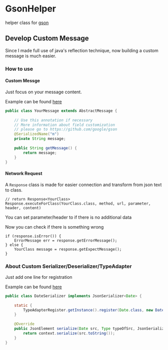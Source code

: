 # GsonHelper
helper class for [gson](https://github.com/google/gson)

## Develop Custom Message
Since I made full use of java's reflection technique, now building a custom message is much easier.

### How to use
#### Custom Messge
Just focus on your message content.

Example can be found [here](https://github.com/Tomahawkd/GsonHelper/blob/master/src/main/java/io/tomahawkd/gson/ExampleMessage.java)

```java
public class YourMessage extends AbstractMessage {
	
	// Use this annotation if necessary
	// More information about field customization 
	// please go to https://github.com/google/gson
	@SerializedName("m")
	private String message;
	
    public String getMessage() {
    	return message;
    }
}
```

#### Network Request
A `Response` class is made for easier connection and transform from json text to class.
```
// return Response<YourClass>
Response.executeForClass(YourClass.class, method, url, parameter, header, content)
```
You can set parameter/header to if there is no additional data

Now you can check if there is something wrong
```
if (response.isError()) {
    ErrorMessage err = response.getErrorMessage();
} else {
    YourClass message = response.getExpectMessage();
}
```

### About Custom Serializer/Deserializer/TypeAdapter

Just add one line for registration

Example can be found [here](https://github.com/Tomahawkd/GsonHelper/blob/master/src/main/java/io/tomahawkd/gson/ExampleDateConverter.java)

```java
public class DateSerializer implements JsonSerializer<Date> {
	
	static {
		TypeAdapterRegister.getInstance().register(Date.class, new DateSerializer());
	}
	
	@Override
    public JsonElement serialize(Date src, Type typeOfSrc, JsonSerializationContext context) {
		return context.serialize(src.toString());
	}
}
```